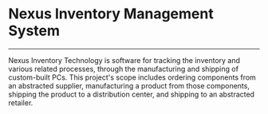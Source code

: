 # Nexus Inventory Management System
---
Nexus Inventory Technology is software for tracking the inventory and various related processes, through the manufacturing and shipping of custom-built PCs.
This project's scope includes ordering components from an abstracted supplier, manufacturing a product from those components, shipping the product to a distribution center, and shipping to an abstracted retailer.

